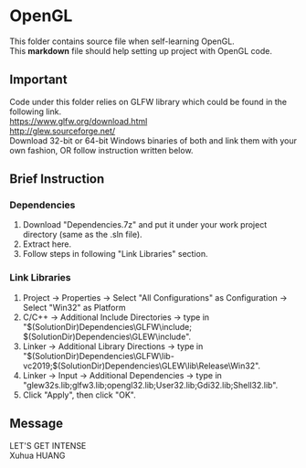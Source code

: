 # OpenGL
This folder contains source file when self-learning OpenGL.  
This **markdown** file should help setting up project with OpenGL code.

## Important
Code under this folder relies on GLFW library which could be found in the following link.  
https://www.glfw.org/download.html  
http://glew.sourceforge.net/  
Download 32-bit or 64-bit Windows binaries of both and link them with your own fashion, OR follow instruction written below.

## Brief Instruction
### Dependencies
1) Download "Dependencies.7z" and put it under your work project directory (same as the .sln file).  
2) Extract here.  
3) Follow steps in following "Link Libraries" section.

### Link Libraries
1) Project -> Properties -> Select "All Configurations" as Configuration -> Select "Win32" as Platform  
2) C/C++ -> Additional Include Directories -> type in  
   "$(SolutionDir)Dependencies\GLFW\include; $(SolutionDir)Dependencies\GLEW\include".  
3) Linker -> Additional Library Directions -> type in  
   "$(SolutionDir)Dependencies\GLFW\lib-vc2019;$(SolutionDir)Dependencies\GLEW\lib\Release\Win32".  
4) Linker -> Input -> Additional Dependencies -> type in  
   "glew32s.lib;glfw3.lib;opengl32.lib;User32.lib;Gdi32.lib;Shell32.lib".  
5) Click "Apply", then click "OK".

## Message
LET'S GET INTENSE  
Xuhua HUANG
